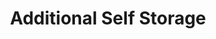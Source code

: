 ---
title: "Additional Self Storage"
url: /vancouver/additional-self-storage-northeast-117th-avenue/
shop: Mieten
---